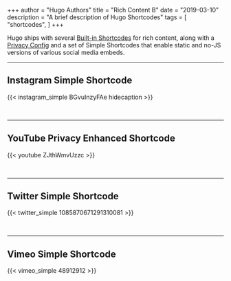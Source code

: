 +++
author = "Hugo Authors"
title = "Rich Content B"
date = "2019-03-10"
description = "A brief description of Hugo Shortcodes"
tags = [
    "shortcodes",
]
+++

Hugo ships with several [Built-in Shortcodes](https://gohugo.io/content-management/shortcodes/#use-hugo-s-built-in-shortcodes) for rich content, along with a [Privacy Config](https://gohugo.io/about/hugo-and-gdpr/) and a set of Simple Shortcodes that enable static and no-JS versions of various social media embeds.
<!--more-->
---

## Instagram Simple Shortcode

{{< instagram_simple BGvuInzyFAe hidecaption >}}

<br>

---

## YouTube Privacy Enhanced Shortcode

{{< youtube ZJthWmvUzzc >}}

<br>

---

## Twitter Simple Shortcode

{{< twitter_simple 1085870671291310081 >}}

<br>

---

## Vimeo Simple Shortcode

{{< vimeo_simple 48912912 >}}
